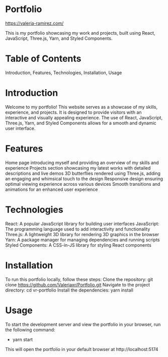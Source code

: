 # Portfolio

https://valeria-ramirez.com/

This is my portfolio showcasing my work and projects, built using React, JavaScript, Three.js, Yarn, and Styled Components.


# Table of Contents

Introduction,
Features,
Technologies,
Installation,
Usage

# Introduction

Welcome to my portfolio! This website serves as a showcase of my skills, experience, and projects. It is designed to provide visitors with an interactive and visually appealing experience. The use of React, JavaScript, Three.js, Yarn, and Styled Components allows for a smooth and dynamic user interface.

# Features

Home page introducing myself and providing an overview of my skills and experience
Projects section showcasing my latest works with detailed descriptions and live demos
3D butterflies rendered using Three.js, adding an engaging and whimsical touch to the design
Responsive design ensuring optimal viewing experience across various devices
Smooth transitions and animations for an enhanced user experience

# Technologies

React: A popular JavaScript library for building user interfaces
JavaScript: The programming language used to add interactivity and functionality
Three.js: A lightweight 3D library for rendering 3D graphics in the browser
Yarn: A package manager for managing dependencies and running scripts
Styled Components: A CSS-in-JS library for styling React components

# Installation

To run this portfolio locally, follow these steps:
Clone the repository: git clone https://github.com/Valeriaxr/Portfolio.git
Navigate to the project directory: cd vr-portfolio
Install the dependencies: yarn install

# Usage

To start the development server and view the portfolio in your browser, run the following command:
- yarn start

This will open the portfolio in your default browser at http://localhost:5174


